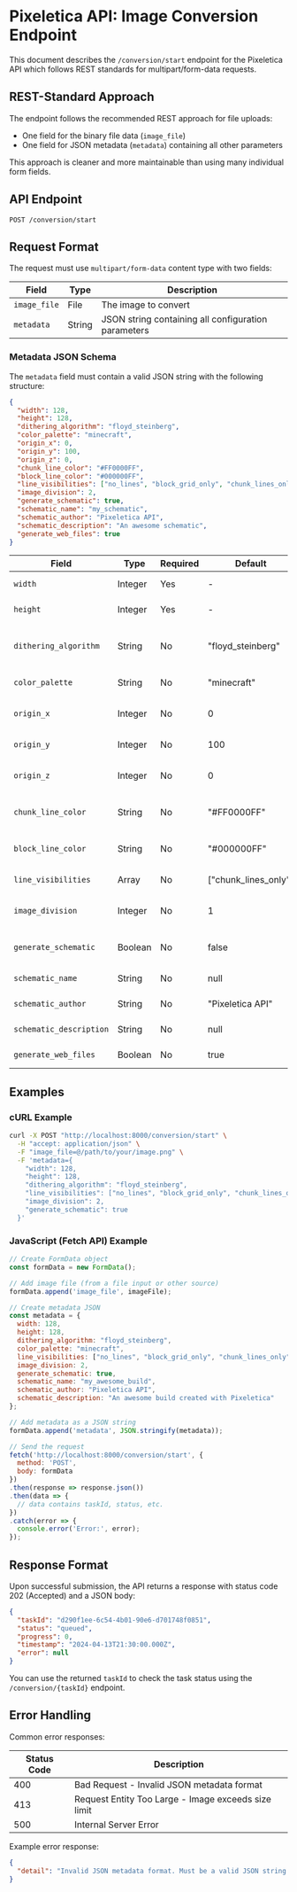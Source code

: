 # Pixeletica API: Image Conversion Endpoint

This document describes the `/conversion/start` endpoint for the Pixeletica API which follows REST standards for multipart/form-data requests.

## REST-Standard Approach

The endpoint follows the recommended REST approach for file uploads:
- One field for the binary file data (`image_file`) 
- One field for JSON metadata (`metadata`) containing all other parameters

This approach is cleaner and more maintainable than using many individual form fields.

## API Endpoint

```
POST /conversion/start
```

## Request Format

The request must use `multipart/form-data` content type with two fields:

| Field | Type | Description |
|-------|------|-------------|
| `image_file` | File | The image to convert |
| `metadata` | String | JSON string containing all configuration parameters |

### Metadata JSON Schema

The `metadata` field must contain a valid JSON string with the following structure:

```json
{
  "width": 128,
  "height": 128, 
  "dithering_algorithm": "floyd_steinberg",
  "color_palette": "minecraft",
  "origin_x": 0,
  "origin_y": 100,
  "origin_z": 0,
  "chunk_line_color": "#FF0000FF", 
  "block_line_color": "#000000FF",
  "line_visibilities": ["no_lines", "block_grid_only", "chunk_lines_only", "both"],
  "image_division": 2,
  "generate_schematic": true,
  "schematic_name": "my_schematic",
  "schematic_author": "Pixeletica API",
  "schematic_description": "An awesome schematic",
  "generate_web_files": true
}
```

| Field | Type | Required | Default | Description |
|-------|------|----------|---------|-------------|
| `width` | Integer | Yes | - | Target width in pixels |
| `height` | Integer | Yes | - | Target height in pixels |
| `dithering_algorithm` | String | No | "floyd_steinberg" | Algorithm to use: "floyd_steinberg", "ordered", or "random" |
| `color_palette` | String | No | "minecraft" | Color palette for block mapping |
| `origin_x` | Integer | No | 0 | X-coordinate origin in Minecraft |
| `origin_y` | Integer | No | 100 | Y-coordinate (height) origin |
| `origin_z` | Integer | No | 0 | Z-coordinate origin in Minecraft |
| `chunk_line_color` | String | No | "#FF0000FF" | Hex color for chunk lines (RGBA) |
| `block_line_color` | String | No | "#000000FF" | Hex color for block grid lines (RGBA) |
| `line_visibilities` | Array | No | ["chunk_lines_only"] | Line visibility options |
| `image_division` | Integer | No | 1 | Number of parts to split the image into |
| `generate_schematic` | Boolean | No | false | Whether to generate schematic |
| `schematic_name` | String | No | null | Name of schematic file |
| `schematic_author` | String | No | "Pixeletica API" | Author of schematic |
| `schematic_description` | String | No | null | Description of schematic |
| `generate_web_files` | Boolean | No | true | Generate web viewer files |

## Examples

### cURL Example

```bash
curl -X POST "http://localhost:8000/conversion/start" \
  -H "accept: application/json" \
  -F "image_file=@/path/to/your/image.png" \
  -F 'metadata={
    "width": 128,
    "height": 128,
    "dithering_algorithm": "floyd_steinberg",
    "line_visibilities": ["no_lines", "block_grid_only", "chunk_lines_only", "both"],
    "image_division": 2,
    "generate_schematic": true
  }'
```

### JavaScript (Fetch API) Example

```javascript
// Create FormData object
const formData = new FormData();

// Add image file (from a file input or other source)
formData.append('image_file', imageFile);

// Create metadata JSON
const metadata = {
  width: 128,
  height: 128,
  dithering_algorithm: "floyd_steinberg",
  color_palette: "minecraft",
  line_visibilities: ["no_lines", "block_grid_only", "chunk_lines_only", "both"],
  image_division: 2,
  generate_schematic: true,
  schematic_name: "my_awesome_build",
  schematic_author: "Pixeletica API",
  schematic_description: "An awesome build created with Pixeletica"
};

// Add metadata as a JSON string
formData.append('metadata', JSON.stringify(metadata));

// Send the request
fetch('http://localhost:8000/conversion/start', {
  method: 'POST',
  body: formData
})
.then(response => response.json())
.then(data => {
  // data contains taskId, status, etc.
})
.catch(error => {
  console.error('Error:', error);
});
```

## Response Format

Upon successful submission, the API returns a response with status code 202 (Accepted) and a JSON body:

```json
{
  "taskId": "d290f1ee-6c54-4b01-90e6-d701748f0851",
  "status": "queued",
  "progress": 0,
  "timestamp": "2024-04-13T21:30:00.000Z",
  "error": null
}
```

You can use the returned `taskId` to check the task status using the `/conversion/{taskId}` endpoint.

## Error Handling

Common error responses:

| Status Code | Description |
|-------------|-------------|
| 400 | Bad Request - Invalid JSON metadata format |
| 413 | Request Entity Too Large - Image exceeds size limit |
| 500 | Internal Server Error |

Example error response:

```json
{
  "detail": "Invalid JSON metadata format. Must be a valid JSON string."
}
```
